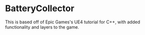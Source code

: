 # BatteryCollector

This is based off of Epic Games's UE4 tutorial for C++, with added functionality and layers to the game.